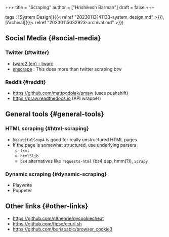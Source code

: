 +++
title = "Scraping"
author = ["Hrishikesh Barman"]
draft = false
+++

tags
: [System Design]({{< relref "20230113141133-system_design.md" >}}),[Archival]({{< relref "20230115032923-archival.md" >}})


## Social Media {#social-media}


### Twitter {#twitter}

-   [twarc2 (en) - twarc](https://twarc-project.readthedocs.io/en/latest/twarc2_en_us/#configure)
-   [snscrape](https://github.com/JustAnotherArchivist/snscrape) : This does more than twitter scraping btw


### Reddit {#reddit}

-   <https://github.com/mattpodolak/pmaw> (uses pushshift)
-   <https://praw.readthedocs.io> (API wrapper)


## General tools {#general-tools}


### HTML scraping {#html-scraping}

-   `BeautifulSoup4` is good for really unstructured HTML pages
-   If the page is somewhat structured, use underlying parsers
    -   `lxml`
    -   `html5lib`
    -   `bs4` alternatives like `requests-html` (bs4 dep, hmm(?)), `Scrapy`


### Dynamic scraping {#dynamic-scraping}

-   Playwrite
-   Puppeter


## Other links {#other-links}

-   <https://github.com/n8henrie/pycookiecheat>
-   <https://github.com/fipso/ccurl.sh>
-   <https://github.com/borisbabic/browser_cookie3>
